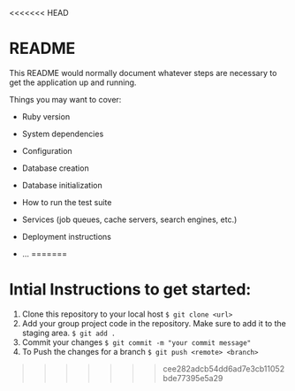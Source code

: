 <<<<<<< HEAD
# README

This README would normally document whatever steps are necessary to get the
application up and running.

Things you may want to cover:

* Ruby version

* System dependencies

* Configuration

* Database creation

* Database initialization

* How to run the test suite

* Services (job queues, cache servers, search engines, etc.)

* Deployment instructions

* ...
=======
# Intial Instructions to get started:
1. Clone this repository to your local host ```$ git clone <url>```
2. Add your group project code in the repository. Make sure to add it to the staging area. ```$ git add .```
3. Commit your changes ```$ git commit -m "your commit message"```
4. To Push the changes for a branch ```$ git push <remote> <branch>```
>>>>>>> cee282adcb54dd6ad7e3cb11052bde77395e5a29
